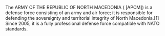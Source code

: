 The ARMY OF THE REPUBLIC OF NORTH MACEDONIA ( [АРCМ]) is a defense force consisting of an army and air force; it is responsible for defending the sovereignty and territorial integrity of North Macedonia.[1] Since 2005, it is a fully professional defense force compatible with NATO standards.
